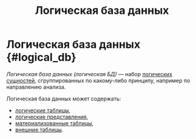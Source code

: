 ﻿---
layout: default
title: Логическая база данных
nav_order: 2
parent: Основные понятия
grand_parent: Обзор понятий, компонентов и связей
has_children: false
has_toc: false
---

# Логическая база данных {#logical_db}

_Логическая база данных (логическая БД)_ — набор [логических сущностей](../logical_schema/logical_schema.md), 
сгруппированных по какому-либо принципу, например по направлению анализа.

Логическая база данных может содержать:
* [логические таблицы](../logical_table/logical_table.md),
* [логические представления](../logical_view/logical_view.md),
* [материализованные таблицы](../materialized_view/materialized_view.md),
* [внешние таблицы](../external_table/external_table.md).